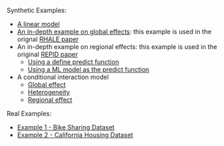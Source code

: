 Synthetic Examples:

- [A linear model](./notebooks/synthetic-examples/01_linear_model.md)
- [An in-depth example on global effects](./notebooks/synthetic-examples/02_global_effect_methods_comparison.md): this example is used in the orignal [RHALE paper](https://arxiv.org/abs/2309.11193)
- An in-depth example on regional effects: this example is used in the original [REPID paper](https://proceedings.mlr.press/v151/herbinger22a/herbinger22a.pdf)
    - [Using a define predict function](./notebooks/synthetic-examples/03_regional_effects_synthetic_f.md)
    - [Using a ML model as the predict function](./notebooks/synthetic-examples/04_regional_effects_real_f.md)
- A conditional interaction model
    - [Global effect](./notebooks/synthetic-examples/05_conditional_interaction_independent_uniform_global.md)
    - [Heterogeneity](./notebooks/synthetic-examples/05_conditional_interaction_independent_uniform_heter.md)
    - [Regional effect](./notebooks/synthetic-examples/05_conditional_interaction_independent_uniform_regional.md)

Real Examples:

- [Example 1 - Bike Sharing Dataset](./notebooks/real-examples/01_bike_sharing_dataset.md)
- [Example 2 - California Housing Dataset](./notebooks/real-examples/02_california_housing.md)